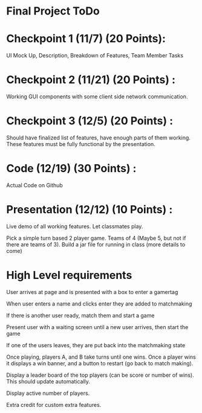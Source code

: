 # Final Project ToDo

# Checkpoint 1 (11/7) (20 Points):
  UI Mock Up,
  Description,
  Breakdown of Features,
  Team Member Tasks
  
# Checkpoint 2 (11/21) (20 Points) :
  Working GUI components with some client side network communication.
  
# Checkpoint 3 (12/5) (20 Points) :
  Should have finalized list of features, have enough parts of them working. These features must be fully functional by the presentation.

# Code (12/19) (30 Points) :
  Actual Code on Github
  
# Presentation (12/12) (10 Points) :
  Live demo of all working features. Let classmates play.

Pick a simple turn based 2 player game. Teams of 4 (Maybe 5, but not if there are teams of 3). 
Build a jar file for running in class (more details to come)

# High Level requirements
  User arrives at page and is presented with a box to enter a gamertag
  
  When user enters a name and clicks enter they are added to matchmaking
  
  If there is another user ready, match them and start a game
  
  Present user with a waiting screen until a new user arrives, then start the game
  
  If one of the users leaves, they are put back into the matchmaking state
  
  Once playing, players A, and B take turns until one wins. Once a player wins it displays a win banner, and a button to restart (go  back to match making).
  
  Display a leader board of the top players (can be score or number of wins). This should update automatically.
  
  Display active number of players.
  
  Extra credit for custom extra features.
